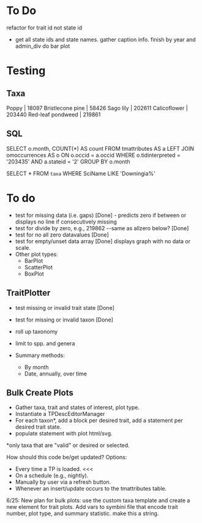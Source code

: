 To Do
=====
refactor for trait id not state id
- get all state ids and state names.
gather caption info.
finish by year and admin_div
do bar plot



Testing
=======

Taxa
----
Poppy | 18097
Bristlecone pine | 58426
Sago lily | 202611
Calicoflower | 203440
Red-leaf pondweed | 219861

SQL
---
SELECT o.month, COUNT(*) AS count FROM tmattributes AS a LEFT JOIN omoccurrences AS o ON o.occid = a.occid WHERE o.tidinterpreted = '203435' AND a.stateid = '2' GROUP BY o.month

SELECT * FROM `taxa` WHERE SciName LIKE 'Downingia%'

To do
=====
+ test for missing data (i.e. gaps) [Done] - predicts zero if between or displays no line if consecutively missing
+ test for divide by zero, e.g., 219862 --same as allzero below? [Done]
+ test for no all zero datavalues [Done]
+ test for empty/unset data array [Done] displays graph with no data or scale.
+ Other plot types:
  - BarPlot
  - ScatterPlot
  - BoxPlot

TraitPlotter
------------
+ test missing or invalid trait state [Done]
+ test for missing or invalid taxon [Done]
+ roll up taxonomy
+ limit to spp. and genera

+ Summary methods:
  - By month
  - Date, annually, over time

Bulk Create Plots
-----------------

+ Gather taxa, trait and states of interest, plot type.
+ Instantiate a TPDescEditorManager
+ For each taxon*, add a block per desired trait, add a statement per desired trait state.
+ populate statement with plot html/svg.

*only taxa that are "valid" or desired or selected.

How should this code be/get updated?
  Options:
  - Every time a TP is loaded.  <<<
  - On a schedule (e.g., nightly).
  - Manually by user via a refresh button.
  - Whenever an insert/update occurs to the tmattributes table.

6/25: New plan for bulk plots: use the custom taxa template and create a new element for trait plots.
Add vars to symbini file that encode trait number, plot type, and summary statistic.
  make this a string.
